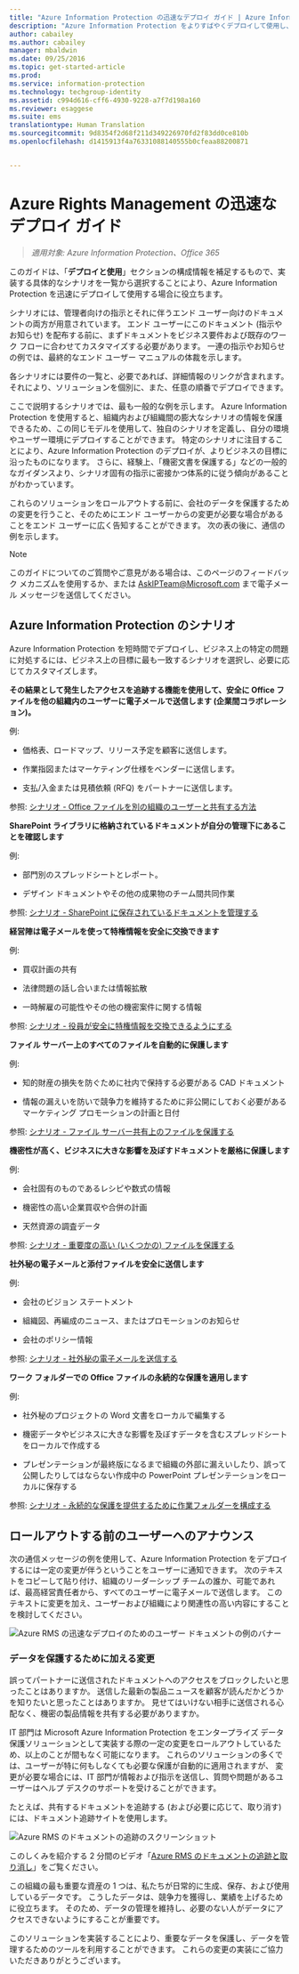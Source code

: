 ```yaml
---
title: "Azure Information Protection の迅速なデプロイ ガイド | Azure Information Protection"
description: "Azure Information Protection をよりすばやくデプロイして使用し、組織のデータを保護するために使用できるガイドです。 特定のシナリオの一覧から実装するシナリオを選択して開始します。"
author: cabailey
ms.author: cabailey
manager: mbaldwin
ms.date: 09/25/2016
ms.topic: get-started-article
ms.prod: 
ms.service: information-protection
ms.technology: techgroup-identity
ms.assetid: c994d616-cff6-4930-9228-a7f7d198a160
ms.reviewer: esaggese
ms.suite: ems
translationtype: Human Translation
ms.sourcegitcommit: 9d8354f2d68f211d349226970fd2f83dd0ce810b
ms.openlocfilehash: d1415913f4a76331088140555b0cfeaa88200871


---
```


# <a name="rapid-deployment-guide-for-azure-rights-management"></a>Azure Rights Management の迅速なデプロイ ガイド

>*適用対象: Azure Information Protection、Office 365*

このガイドは、「**デプロイと使用**」セクションの構成情報を補足するもので、実装する具体的なシナリオを一覧から選択することにより、Azure Information Protection を迅速にデプロイして使用する場合に役立ちます。

シナリオには、管理者向けの指示とそれに伴うエンド ユーザー向けのドキュメントの両方が用意されています。 エンド ユーザーにこのドキュメント (指示やお知らせ) を配布する前に、まずドキュメントをビジネス要件および既存のワーク フローに合わせてカスタマイズする必要があります。 一連の指示やお知らせの例では、最終的なエンド ユーザー マニュアルの体裁を示します。

各シナリオには要件の一覧と、必要であれば、詳細情報のリンクが含まれます。それにより、ソリューションを個別に、また、任意の順番でデプロイできます。

ここで説明するシナリオでは、最も一般的な例を示します。 Azure Information Protection を使用すると、組織内および組織間の膨大なシナリオの情報を保護できるため、この同じモデルを使用して、独自のシナリオを定義し、自分の環境やユーザー環境にデプロイすることができます。 特定のシナリオに注目することにより、Azure Information Protection のデプロイが、よりビジネスの目標に沿ったものになります。 さらに、経験上、「機密文書を保護する」などの一般的なガイダンスより、シナリオ固有の指示に密接かつ体系的に従う傾向があることがわかっています。

これらのソリューションをロールアウトする前に、会社のデータを保護するための変更を行うこと、そのためにエンド ユーザーからの変更が必要な場合があることをエンド ユーザーに広く告知することができます。 次の表の後に、通信の例を示します。

> [!NOTE]
> このガイドについてのご質問やご意見がある場合は、このページのフィードバック メカニズムを使用するか、または [AskIPTeam@Microsoft.com](mailto:%20askipteam@microsoft.com?subject=Rapid%20Deployment%20Guide%20feedback) まで電子メール メッセージを送信してください。

## <a name="scenarios-for-azure-information-protection"></a>Azure Information Protection のシナリオ
Azure Information Protection を短時間でデプロイし、ビジネス上の特定の問題に対処するには、ビジネス上の目標に最も一致するシナリオを選択し、必要に応じてカスタマイズします。



**その結果として発生したアクセスを追跡する機能を使用して、安全に Office ファイルを他の組織内のユーザーに電子メールで送信します (企業間コラボレーション)。**

例:

- 価格表、ロードマップ、リリース予定を顧客に送信します。

- 作業指図またはマーケティング仕様をベンダーに送信します。

- 支払/入金または見積依頼 (RFQ) をパートナーに送信します。

参照: [シナリオ - Office ファイルを別の組織のユーザーと共有する方法](scenario-share-office-file-externally.md)

**SharePoint ライブラリに格納されているドキュメントが自分の管理下にあることを確認します**

例:

- 部門別のスプレッドシートとレポート。

- デザイン ドキュメントやその他の成果物のチーム間共同作業

参照: [シナリオ - SharePoint に保存されているドキュメントを管理する](scenario-sharepoint.md)

**経営陣は電子メールを使って特権情報を安全に交換できます**

例:

- 買収計画の共有

- 法律問題の話し合いまたは情報拡散

- 一時解雇の可能性やその他の機密案件に関する情報

参照: [シナリオ - 役員が安全に特権情報を交換できるようにする](scenario-executives-email.md)

**ファイル サーバー上のすべてのファイルを自動的に保護します**

例:

- 知的財産の損失を防ぐために社内で保持する必要がある CAD ドキュメント

- 情報の漏えいを防いで競争力を維持するために非公開にしておく必要があるマーケティング プロモーションの計画と日付

参照: [シナリオ - ファイル サーバー共有上のファイルを保護する](scenario-fci.md)

**機密性が高く、ビジネスに大きな影響を及ぼすドキュメントを厳格に保護します**

例:

- 会社固有のものであるレシピや数式の情報

- 機密性の高い企業買収や合併の計画

- 天然資源の調査データ

参照: [シナリオ - 重要度の高い (いくつかの) ファイルを保護する](scenario-secure-most-valuable-files.md)

**社外秘の電子メールと添付ファイルを安全に送信します**

例:

- 会社のビジョン ステートメント

- 組織図、再編成のニュース、またはプロモーションのお知らせ

- 会社のポリシー情報

参照: [シナリオ - 社外秘の電子メールを送信する](scenario-company-confidential-email.md)

**ワーク フォルダーでの Office ファイルの永続的な保護を適用します**

例:

- 社外秘のプロジェクトの Word 文書をローカルで編集する

- 機密データやビジネスに大きな影響を及ぼすデータを含むスプレッドシートをローカルで作成する

- プレゼンテーションが最終版になるまで組織の外部に漏えいしたり、誤って公開したりしてはならない作成中の PowerPoint プレゼンテーションをローカルに保存する

参照: [シナリオ - 永続的な保護を提供するために作業フォルダーを構成する](scenario-work-folders.md)




## <a name="announcement-for-users-before-rollout"></a>ロールアウトする前のユーザーへのアナウンス
次の通信メッセージの例を使用して、Azure Information Protection をデプロイするには一定の変更が伴うということをユーザーに通知できます。 次のテキストをコピーして貼り付け、組織のリーダーシップ チームの誰か、可能であれば、最高経営責任者から、すべてのユーザーに電子メールで送信します。 このテキストに変更を加え、ユーザーおよび組織により関連性の高い内容にすることを検討してください。

![Azure RMS の迅速なデプロイのためのユーザー ドキュメントの例のバナー](../media/AzRMS_ExampleBanner.png)

### <a name="changes-were-making-to-safeguard-our-data"></a>データを保護するために加える変更
誤ってパートナーに送信されたドキュメントへのアクセスをブロックしたいと思ったことはありますか。 送信した最新の製品ニュースを顧客が読んだかどうかを知りたいと思ったことはありますか。 見せてはいけない相手に送信される心配なく、機密の製品情報を共有する必要がありますか。

IT 部門は Microsoft Azure Information Protection をエンタープライズ データ保護ソリューションとして実装する際の一定の変更をロールアウトしているため、以上のことが間もなく可能になります。 これらのソリューションの多くでは、ユーザーが特に何もしなくても必要な保護が自動的に適用されますが、 変更が必要な場合には、IT 部門が情報および指示を送信し、質問や問題があるユーザーはヘルプ デスクのサポートを受けることができます。

たとえば、共有するドキュメントを追跡する (および必要に応じて、取り消す) には、ドキュメント追跡サイトを使用します。

![Azure RMS のドキュメントの追跡のスクリーンショット](../media/AzRMS_Tutorial_5_Screenshots.png)

このしくみを紹介する 2 分間のビデオ「[Azure RMS のドキュメントの追跡と取り消し](https://channel9.msdn.com/Series/Information-Protection/Azure-RMS-Document-Tracking-and-Revocation)」をご覧ください。

この組織の最も重要な資産の 1 つは、私たちが日常的に生成、保存、および使用しているデータです。 こうしたデータは、競争力を獲得し、業績を上げるために役立ちます。 そのため、データの管理を維持し、必要のない人がデータにアクセスできないようにすることが重要です。

このソリューションを実装することにより、重要なデータを保護し、データを管理するためのツールを利用することができます。 これらの変更の実装にご協力いただきありがとうございます。




<!--HONumber=Nov16_HO2-->


